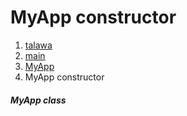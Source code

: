 
<div>

# MyApp constructor

</div>










1.  [talawa](../../index.md)
2.  [main](../../main/)
3.  [MyApp](../../main/MyApp-class.md)
4.  MyApp constructor

##### MyApp class







